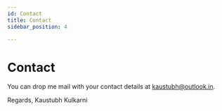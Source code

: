 ```yaml
---
id: Contact
title: Contact
sidebar_position: 4

---
```


# Contact

You can drop me mail with your contact details at [kaustubh@outlook.in](mailto:kaustubh@outlook.in).


Regards,
Kaustubh Kulkarni 